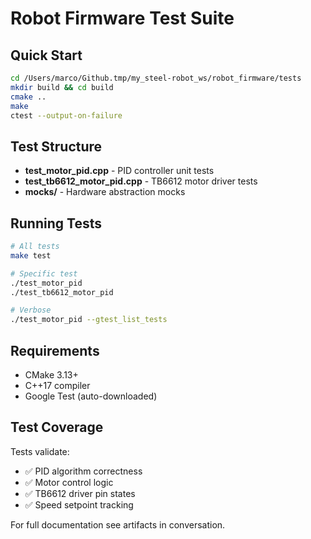 # Robot Firmware Test Suite

## Quick Start

```bash
cd /Users/marco/Github.tmp/my_steel-robot_ws/robot_firmware/tests
mkdir build && cd build
cmake ..
make
ctest --output-on-failure
```

## Test Structure

- **test_motor_pid.cpp** - PID controller unit tests
- **test_tb6612_motor_pid.cpp** - TB6612 motor driver tests
- **mocks/** - Hardware abstraction mocks

## Running Tests

```bash
# All tests
make test

# Specific test
./test_motor_pid
./test_tb6612_motor_pid

# Verbose
./test_motor_pid --gtest_list_tests
```

## Requirements

- CMake 3.13+
- C++17 compiler
- Google Test (auto-downloaded)

## Test Coverage

Tests validate:
- ✅ PID algorithm correctness
- ✅ Motor control logic
- ✅ TB6612 driver pin states
- ✅ Speed setpoint tracking

For full documentation see artifacts in conversation.
